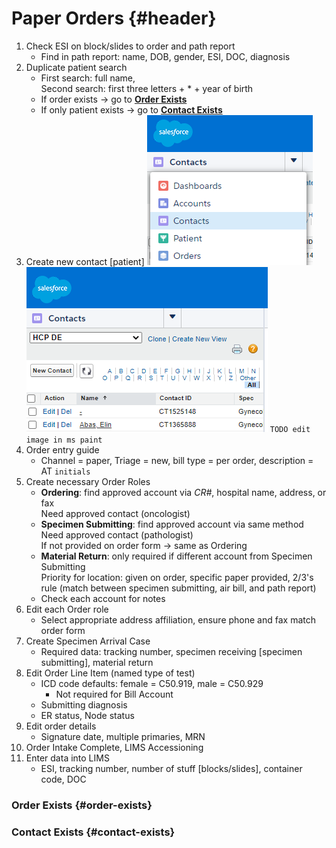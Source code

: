 # Paper Orders {#header}

1. Check ESI on block/slides to order and path report
	- Find in path report: name, DOB, gender, ESI, DOC, diagnosis
2. Duplicate patient search
	- First search: full name, <br>Second search: first three letters + * + year of birth
	- If order exists → go to **[Order Exists](#order-exists)**
	- If only patient exists → go to **[Contact Exists](#contact-exists)**
3. Create new contact [patient]
	![](./images/image1.PNG)
	![](./images/image2.PNG) ``TODO edit image in ms paint``
4. Order entry guide
	- Channel = paper, Triage = new, bill type = per order, description = AT `initials`
5. Create necessary Order Roles
	- **Ordering**: find approved account via *CR#*, hospital name, address, or fax<br>Need approved contact (oncologist)
	- **Specimen Submitting**: find approved account via same method<br>Need approved contact (pathologist)<br>If not provided on order form → same as Ordering
	- **Material Return**: only required if different account from Specimen Submitting<br>Priority for location: given on order, specific paper provided, 2/3's rule (match between specimen submitting, air bill, and path report)
	- Check each account for notes
6. Edit each Order role
	- Select appropriate address affiliation, ensure phone and fax match order form
7. Create Specimen Arrival Case
	- Required data: tracking number, specimen receiving [specimen submitting], material return
8. Edit Order Line Item (named type of test)
	- ICD code defaults: female = C50.919, male = C50.929
		- Not required for Bill Account
	- Submitting diagnosis
	- ER status, Node status
9. Edit order details
	- Signature date, multiple primaries, MRN
10. Order Intake Complete, LIMS Accessioning
11. Enter data into LIMS
	- ESI, tracking number, number of stuff [blocks/slides], container code, DOC

### Order Exists {#order-exists}

### Contact Exists {#contact-exists}
